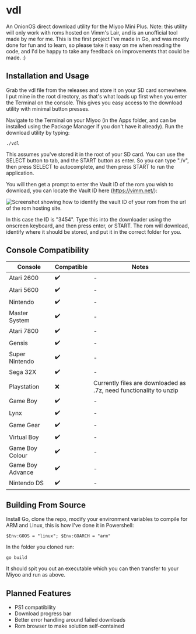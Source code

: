 # vdl
 An OnionOS direct download utility for the Miyoo Mini Plus. Note: this utility will only work with roms hosted on Vimm's Lair, and is an unofficial tool made by me for me. This is the first project I've made in Go, and was mostly done for fun and to learn, so please take it easy on me when reading the code, and I'd be happy to take any feedback on improvements that could be made. :)

## Installation and Usage
Grab the vdl file from the releases and store it on your SD card somewhere. I put mine in the root directory, as that's what loads up first when you enter the Terminal on the console. This gives you easy access to the download utility with minimal button presses.

Navigate to the Terminal on your Miyoo (in the Apps folder, and can be installed using the Package Manager if you don't have it already). Run the download utility by typing: 
```
./vdl
```
This assumes you've stored it in the root of your SD card. You can use the SELECT button to tab, and the START button as enter. So you can type "./v", then press SELECT to autocomplete, and then press START to run the application. 

You will then get a prompt to enter the Vault ID of the rom you wish to download, you can locate the Vault ID here (https://vimm.net/):

![Screenshot showing how to identify the vault ID of your rom from the url of the rom hosting site.](https://imgkk.com/i/1iqq.png)

In this case the ID is "3454". Type this into the downloader using the onscreen keyboard, and then press enter, or START. The rom will download, identify where it should be stored, and put it in the correct folder for you.

## Console Compatibility
| Console  | Compatible | Notes  |
| ------------- | ------------- | ------------- |
| Atari 2600  | ✔️  | -  |
| Atari 5600  | ✔️  | -  |
| Nintendo  | ✔️  | -  |
| Master System  | ✔️  | -  |
| Atari 7800  | ✔️  | -  |
| Gensis  | ✔️  | -  |
| Super Nintendo  | ✔️  | -  |
| Sega 32X  | ✔️  | -  |
| Playstation  | ❌  | Currently files are downloaded as .7z, need functionality to unzip  |
| Game Boy  | ✔️  | -  |
| Lynx  | ✔️  | -  |
| Game Gear  | ✔️  | -  |
| Virtual Boy  | ✔️  | -  |
| Game Boy Colour  | ✔️  | -  |
| Game Boy Advance  | ✔️  | -  |
| Nintendo DS  | ✔️  | -  |

## Building From Source
Install Go, clone the repo, modify your environment variables to compile for ARM and Linux, this is how I've done it in Powershell:
```
$Env:GOOS = "linux"; $Env:GOARCH = "arm"
```
In the folder you cloned run:
```
go build
```
It should spit you out an executable which you can then transfer to your Miyoo and run as above. 

## Planned Features
- PS1 compatibility
- Download progress bar
- Better error handling around failed downloads
- Rom browser to make solution self-contained
